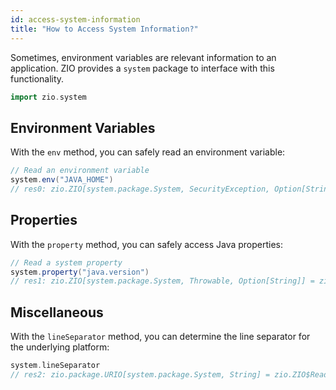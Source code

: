 ```yaml
---
id: access-system-information
title: "How to Access System Information?"
---
```


Sometimes, environment variables are relevant information to an application. ZIO provides a `system` package to interface with this functionality.

```scala
import zio.system
```

## Environment Variables

With the `env` method, you can safely read an environment variable:

```scala
// Read an environment variable
system.env("JAVA_HOME")
// res0: zio.ZIO[system.package.System, SecurityException, Option[String]] = zio.ZIO$Read@2111d7b9
```

## Properties

With the `property` method, you can safely access Java properties:

```scala
// Read a system property
system.property("java.version")
// res1: zio.ZIO[system.package.System, Throwable, Option[String]] = zio.ZIO$Read@7a023e34
```

## Miscellaneous

With the `lineSeparator` method, you can determine the line separator for the underlying platform:

```scala
system.lineSeparator
// res2: zio.package.URIO[system.package.System, String] = zio.ZIO$Read@260f05ee
```
